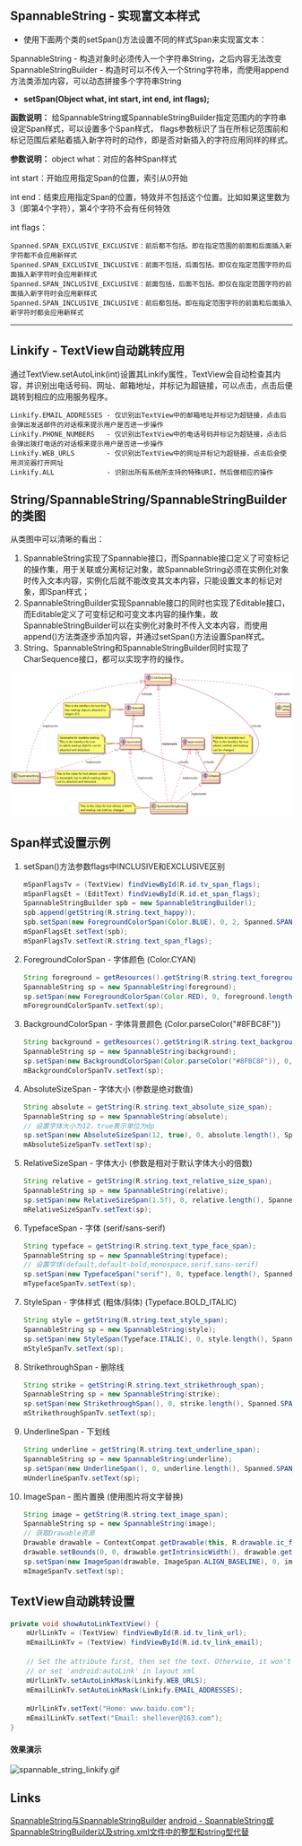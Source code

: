 ## SpannableString - 实现富文本样式

* 使用下面两个类的setSpan()方法设置不同的样式Span来实现富文本：

SpannableString - 构造对象时必须传入一个字符串String，之后内容无法改变
SpannableStringBuilder - 构造时可以不传入一个String字符串，而使用append方法类添加内容，可以动态拼接多个字符串String

* **setSpan(Object what, int start, int end, int flags);**

**函数说明：**
给SpannableString或SpannableStringBuilder指定范围内的字符串设定Span样式，可以设置多个Span样式，
flags参数标识了当在所标记范围前和标记范围后紧贴着插入新字符时的动作，即是否对新插入的字符应用同样的样式。

**参数说明：**
object what：对应的各种Span样式

int start：开始应用指定Span的位置，索引从0开始

int end：结束应用指定Span的位置，特效并不包括这个位置。比如如果这里数为3（即第4个字符），第4个字符不会有任何特效

int flags：

```
Spanned.SPAN_EXCLUSIVE_EXCLUSIVE：前后都不包括。即在指定范围的前面和后面插入新字符都不会应用新样式 
Spanned.SPAN_EXCLUSIVE_INCLUSIVE：前面不包括，后面包括。即仅在指定范围字符的后面插入新字符时会应用新样式
Spanned.SPAN_INCLUSIVE_EXCLUSIVE：前面包括，后面不包括。即仅在指定范围字符的前面插入新字符时会应用新样式
Spanned.SPAN_INCLUSIVE_INCLUSIVE：前后都包括。即在指定范围字符的前面和后面插入新字符时都会应用新样式
```

----

## Linkify - TextView自动跳转应用

通过TextView.setAutoLink(int)设置其Linkify属性，TextView会自动检查其内容，并识别出电话号码、网址、邮箱地址，并标记为超链接，可以点击，点击后便跳转到相应的应用服务程序。

```
Linkify.EMAIL_ADDRESSES - 仅识别出TextView中的邮箱地址并标记为超链接，点击后会弹出发送邮件的对话框来提示用户是否进一步操作
Linkify.PHONE_NUMBERS   - 仅识别出TextView中的电话号码并标记为超链接，点击后会弹出拨打电话的对话框来提示用户是否进一步操作
Linkify.WEB_URLS        - 仅识别出TextView中的网址并标记为超链接，点击后会使用浏览器打开网址
Linkify.ALL             - 识别出所有系统所支持的特殊URI，然后做相应的操作
```

## String/SpannableString/SpannableStringBuilder的类图

从类图中可以清晰的看出：
1. SpannableString实现了Spannable接口，而Spannable接口定义了可变标记的操作集，用于关联或分离标记对象，故SpannableString必须在实例化对象时传入文本内容，实例化后就不能改变其文本内容，只能设置文本的标记对象，即Span样式；
2. SpannableStringBuilder实现Spannable接口的同时也实现了Editable接口，而Editable定义了可变标记和可变文本内容的操作集，故SpannableStringBuilder可以在实例化对象时不传入文本内容，而使用append()方法类逐步添加内容，并通过setSpan()方法设置Span样式。
3. String、SpannableString和SpannableStringBuilder同时实现了CharSequence接口，都可以实现字符的操作。

![uml_class_spannable_string.png](./docs/uml_class_spannable_string.png)

## Span样式设置示例

1. setSpan()方法参数flags中INCLUSIVE和EXCLUSIVE区别

    ```java
    mSpanFlagsTv = (TextView) findViewById(R.id.tv_span_flags);
    mSpanFlagsEt = (EditText) findViewById(R.id.et_span_flags);
    SpannableStringBuilder spb = new SpannableStringBuilder();
    spb.append(getString(R.string.text_happy));
    spb.setSpan(new ForegroundColorSpan(Color.BLUE), 0, 2, Spanned.SPAN_EXCLUSIVE_INCLUSIVE);
    mSpanFlagsEt.setText(spb);
    mSpanFlagsTv.setText(R.string.text_span_flags);
    ```

2. ForegroundColorSpan - 字体颜色 (Color.CYAN)

    ```java
    String foreground = getResources().getString(R.string.text_foreground_color_span);
    SpannableString sp = new SpannableString(foreground);
    sp.setSpan(new ForegroundColorSpan(Color.RED), 0, foreground.length(), Spanned.SPAN_EXCLUSIVE_EXCLUSIVE);
    mForegroundColorSpanTv.setText(sp);
    ```

3. BackgroundColorSpan - 字体背景颜色 (Color.parseColor("#8FBC8F"))

    ```java
    String background = getResources().getString(R.string.text_background_color_span);
    SpannableString sp = new SpannableString(background);
    sp.setSpan(new BackgroundColorSpan(Color.parseColor("#8FBC8F")), 0, background.length(), Spanned.SPAN_EXCLUSIVE_EXCLUSIVE);
    mBackgroundColorSpanTv.setText(sp);
    ```

4. AbsoluteSizeSpan - 字体大小 (参数是绝对数值)

    ```java
    String absolute = getString(R.string.text_absolute_size_span);
    SpannableString sp = new SpannableString(absolute);
    // 设置字体大小为12，true表示单位为dp
    sp.setSpan(new AbsoluteSizeSpan(12, true), 0, absolute.length(), Spanned.SPAN_EXCLUSIVE_EXCLUSIVE);
    mAbsoluteSizeSpanTv.setText(sp);
    ```

5. RelativeSizeSpan - 字体大小 (参数是相对于默认字体大小的倍数)

    ```java
    String relative = getString(R.string.text_relative_size_span);
    SpannableString sp = new SpannableString(relative);
    sp.setSpan(new RelativeSizeSpan(1.5f), 0, relative.length(), Spanned.SPAN_EXCLUSIVE_EXCLUSIVE);
    mRelativeSizeSpanTv.setText(sp);
    ```

6. TypefaceSpan - 字体 (serif/sans-serif)

    ```java
    String typeface = getString(R.string.text_type_face_span);
    SpannableString sp = new SpannableString(typeface);
    // 设置字体(default,default-bold,monospace,serif,sans-serif)
    sp.setSpan(new TypefaceSpan("serif"), 0, typeface.length(), Spanned.SPAN_EXCLUSIVE_EXCLUSIVE);
    mTypefaceSpanTv.setText(sp);
    ```

7. StyleSpan - 字体样式 (粗体/斜体) (Typeface.BOLD_ITALIC)

    ```java
    String style = getString(R.string.text_style_span); 
    SpannableString sp = new SpannableString(style);
    sp.setSpan(new StyleSpan(Typeface.ITALIC), 0, style.length(), Spanned.SPAN_EXCLUSIVE_EXCLUSIVE);
    mStyleSpanTv.setText(sp);
    ```

8. StrikethroughSpan - 删除线

    ```java
    String strike = getString(R.string.text_strikethrough_span);
    SpannableString sp = new SpannableString(strike);
    sp.setSpan(new StrikethroughSpan(), 0, strike.length(), Spanned.SPAN_EXCLUSIVE_EXCLUSIVE);
    mStrikethroughSpanTv.setText(sp);
    ```

9. UnderlineSpan - 下划线

    ```java
    String underline = getString(R.string.text_underline_span);
    SpannableString sp = new SpannableString(underline);
    sp.setSpan(new UnderlineSpan(), 0, underline.length(), Spanned.SPAN_EXCLUSIVE_EXCLUSIVE);
    mUnderlineSpanTv.setText(sp);
    ```

10. ImageSpan - 图片置换 (使用图片将文字替换)

    ```java
    String image = getString(R.string.text_image_span);
    SpannableString sp = new SpannableString(image);
    // 获取Drawable资源
    Drawable drawable = ContextCompat.getDrawable(this, R.drawable.ic_face);
    drawable.setBounds(0, 0, drawable.getIntrinsicWidth(), drawable.getIntrinsicHeight());
    sp.setSpan(new ImageSpan(drawable, ImageSpan.ALIGN_BASELINE), 0, image.length(), Spanned.SPAN_EXCLUSIVE_EXCLUSIVE);
    mImageSpanTv.setText(sp);
    ```

## TextView自动跳转设置

```java
private void showAutoLinkTextView() {
    mUrlLinkTv = (TextView) findViewById(R.id.tv_link_url);
    mEmailLinkTv = (TextView) findViewById(R.id.tv_link_email);

    // Set the attribute first, then set the text. Otherwise, it won't work
    // or set 'android:autoLink' in layout xml
    mUrlLinkTv.setAutoLinkMask(Linkify.WEB_URLS);
    mEmailLinkTv.setAutoLinkMask(Linkify.EMAIL_ADDRESSES);

    mUrlLinkTv.setText("Home: www.baidu.com");
    mEmailLinkTv.setText("Email: shellever@163.com");
}
```

#### 效果演示

![spannable_string_linkify.gif](./docs/spannable_string_linkify.gif)

## Links

[SpannableString与SpannableStringBuilder][1]
[android - SpannableString或SpannableStringBuilder以及string.xml文件中的整型和string型代替][2]

[1]: http://blog.csdn.net/harvic880925/article/details/38984705
[2]: http://blog.csdn.net/fengkuanghun/article/details/7904284